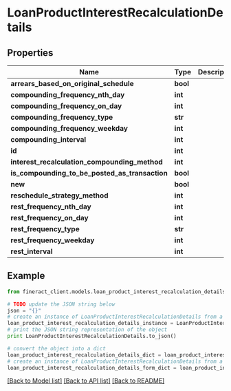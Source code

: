 # LoanProductInterestRecalculationDetails


## Properties

Name | Type | Description | Notes
------------ | ------------- | ------------- | -------------
**arrears_based_on_original_schedule** | **bool** |  | [optional] 
**compounding_frequency_nth_day** | **int** |  | [optional] 
**compounding_frequency_on_day** | **int** |  | [optional] 
**compounding_frequency_type** | **str** |  | [optional] 
**compounding_frequency_weekday** | **int** |  | [optional] 
**compounding_interval** | **int** |  | [optional] 
**id** | **int** |  | [optional] 
**interest_recalculation_compounding_method** | **int** |  | [optional] 
**is_compounding_to_be_posted_as_transaction** | **bool** |  | [optional] 
**new** | **bool** |  | [optional] 
**reschedule_strategy_method** | **int** |  | [optional] 
**rest_frequency_nth_day** | **int** |  | [optional] 
**rest_frequency_on_day** | **int** |  | [optional] 
**rest_frequency_type** | **str** |  | [optional] 
**rest_frequency_weekday** | **int** |  | [optional] 
**rest_interval** | **int** |  | [optional] 

## Example

```python
from fineract_client.models.loan_product_interest_recalculation_details import LoanProductInterestRecalculationDetails

# TODO update the JSON string below
json = "{}"
# create an instance of LoanProductInterestRecalculationDetails from a JSON string
loan_product_interest_recalculation_details_instance = LoanProductInterestRecalculationDetails.from_json(json)
# print the JSON string representation of the object
print LoanProductInterestRecalculationDetails.to_json()

# convert the object into a dict
loan_product_interest_recalculation_details_dict = loan_product_interest_recalculation_details_instance.to_dict()
# create an instance of LoanProductInterestRecalculationDetails from a dict
loan_product_interest_recalculation_details_form_dict = loan_product_interest_recalculation_details.from_dict(loan_product_interest_recalculation_details_dict)
```
[[Back to Model list]](../README.md#documentation-for-models) [[Back to API list]](../README.md#documentation-for-api-endpoints) [[Back to README]](../README.md)


